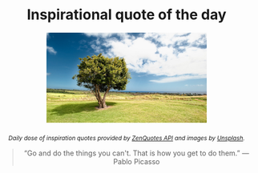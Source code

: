 
<div align="center">

# Inspirational quote of the day

<img src="./data/photo.jpeg" alt="Beautiful nature photo" width="320" height="180">

<sub><i>Daily dose of inspiration quotes provided by [ZenQuotes API](https://zenquotes.io/) and images by [Unsplash](https://unsplash.com/).</i></sub>


<blockquote>&ldquo;Go and do the things you can't. That is how you get to do them.&rdquo; &mdash; <footer>Pablo Picasso</footer></blockquote>

</div>
